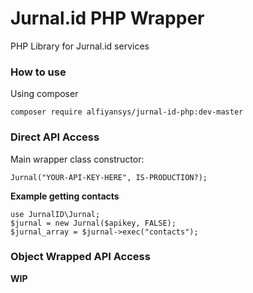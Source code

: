 # Jurnal.id PHP Wrapper
PHP Library for Jurnal.id services

### How to use
Using composer 

    composer require alfiyansys/jurnal-id-php:dev-master

### Direct API Access 
Main wrapper class constructor:

    Jurnal("YOUR-API-KEY-HERE", IS-PRODUCTION?);

**Example getting contacts**

    use JurnalID\Jurnal;
    $jurnal = new Jurnal($apikey, FALSE);
    $jurnal_array = $jurnal->exec("contacts");

### Object Wrapped API Access
**WIP**